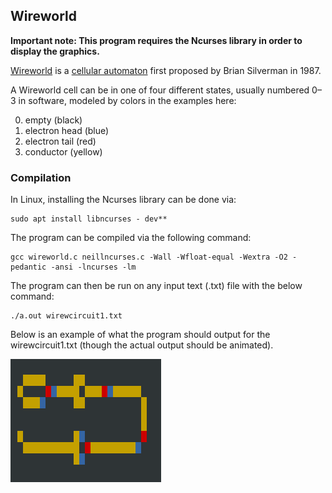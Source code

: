 ## Wireworld

**Important note: This program requires the Ncurses library in order to display the graphics.**

[Wireworld](https://en.wikipedia.org/wiki/Wireworld) is a [cellular automaton](https://en.wikipedia.org/wiki/Cellular_automaton) first proposed by Brian Silverman in 1987.

A Wireworld cell can be in one of four different states, usually numbered 0–3 in software, modeled by colors in the examples here: 

0. empty (black)
1. electron head (blue)
2. electron tail (red)
3. conductor (yellow)

### Compilation

In Linux, installing the Ncurses library can be done via: 

	sudo apt install libncurses - dev**
	
The program can be compiled via the following command:

	gcc wireworld.c neillncurses.c -Wall -Wfloat-equal -Wextra -O2 -pedantic -ansi -lncurses -lm
	
The program can then be run on any input text (.txt) file with the below command:

	./a.out wirewcircuit1.txt

Below is an example of what the program should output for the wirewcircuit1.txt (though the actual output should be animated).

![alt text](./Images/1.png "Example Image")

